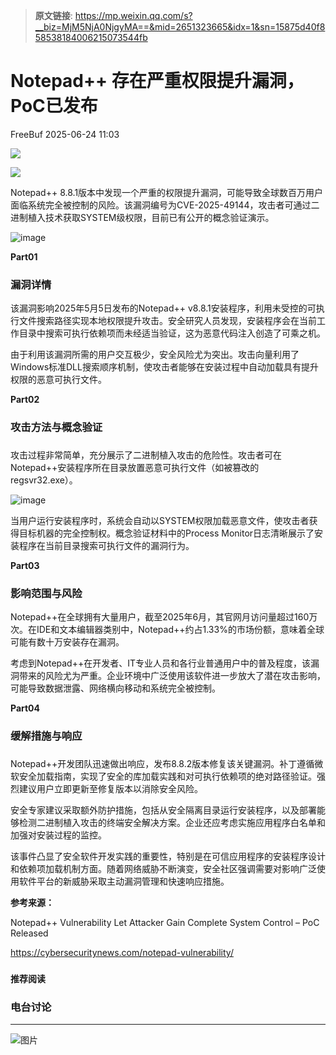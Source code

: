 > **原文链接**: https://mp.weixin.qq.com/s?__biz=MjM5NjA0NjgyMA==&mid=2651323665&idx=1&sn=15875d40f858538184006215073544fb

#  Notepad++ 存在严重权限提升漏洞，PoC已发布  
 FreeBuf   2025-06-24 11:03  
  
![](https://mmbiz.qpic.cn/mmbiz_gif/qq5rfBadR38jUokdlWSNlAjmEsO1rzv3srXShFRuTKBGDwkj4gvYy34iajd6zQiaKl77Wsy9mjC0xBCRg0YgDIWg/640?wx_fmt=gif "")  
  
  
![](https://mmbiz.qpic.cn/mmbiz_png/qq5rfBadR38LEqIgxpLGJtu8bNZDFVwZP0sS7FPyicNSZ738FsdImsokSwroVjicg5eRmHDibKwYnibIqg7eaY1Wng/640?wx_fmt=png&from=appmsg "")  
  
  
Notepad++ 8.8.1版本中发现一个严重的权限提升漏洞，可能导致全球数百万用户面临系统完全被控制的风险。该漏洞编号为CVE-2025-49144，攻击者可通过二进制植入技术获取SYSTEM级权限，目前已有公开的概念验证演示。  
  
  
![image](https://mmbiz.qpic.cn/mmbiz_jpg/qq5rfBadR38LEqIgxpLGJtu8bNZDFVwZicoV0ibgHPxWTOibyRus4K8Qvhde1j3D9mzJiceRtKP01UibYdJibE8QkQzA/640?wx_fmt=jpeg&from=appmsg "")  
  
  
**Part01**  
### 漏洞详情  
  
  
该漏洞影响2025年5月5日发布的Notepad++ v8.8.1安装程序，利用未受控的可执行文件搜索路径实现本地权限提升攻击。安全研究人员发现，安装程序会在当前工作目录中搜索可执行依赖项而未经适当验证，这为恶意代码注入创造了可乘之机。  
  
  
由于利用该漏洞所需的用户交互极少，安全风险尤为突出。攻击向量利用了Windows标准DLL搜索顺序机制，使攻击者能够在安装过程中自动加载具有提升权限的恶意可执行文件。  
  
  
**Part02**  
### 攻击方法与概念验证  
###   
  
攻击过程非常简单，充分展示了二进制植入攻击的危险性。攻击者可在Notepad++安装程序所在目录放置恶意可执行文件（如被篡改的regsvr32.exe）。  
  
  
![image](https://mmbiz.qpic.cn/mmbiz_jpg/qq5rfBadR38LEqIgxpLGJtu8bNZDFVwZibjf8ZiccZZE9nPwia5FmJiaI2FF23EnYnkE24icj3D2Q1Bbf3VrEDaTtrw/640?wx_fmt=jpeg&from=appmsg "")  
  
  
当用户运行安装程序时，系统会自动以SYSTEM权限加载恶意文件，使攻击者获得目标机器的完全控制权。概念验证材料中的Process Monitor日志清晰展示了安装程序在当前目录搜索可执行文件的漏洞行为。  
  
  
**Part03**  
### 影响范围与风险  
  
  
Notepad++在全球拥有大量用户，截至2025年6月，其官网月访问量超过160万次。在IDE和文本编辑器类别中，Notepad++约占1.33%的市场份额，意味着全球可能有数十万安装存在漏洞。  
  
  
考虑到Notepad++在开发者、IT专业人员和各行业普通用户中的普及程度，该漏洞带来的风险尤为严重。企业环境中广泛使用该软件进一步放大了潜在攻击影响，可能导致数据泄露、网络横向移动和系统完全被控制。  
  
  
**Part04**  
### 缓解措施与响应  
###   
  
Notepad++开发团队迅速做出响应，发布8.8.2版本修复该关键漏洞。补丁遵循微软安全加载指南，实现了安全的库加载实践和对可执行依赖项的绝对路径验证。强烈建议用户立即更新至修复版本以消除安全风险。  
  
  
安全专家建议采取额外防护措施，包括从安全隔离目录运行安装程序，以及部署能够检测二进制植入攻击的终端安全解决方案。企业还应考虑实施应用程序白名单和加强对安装过程的监控。  
  
  
该事件凸显了安全软件开发实践的重要性，特别是在可信应用程序的安装程序设计和依赖项加载机制方面。随着网络威胁不断演变，安全社区强调需要对影响广泛使用软件平台的新威胁采取主动漏洞管理和快速响应措施。  
  
  
**参考来源：**  
  
Notepad++ Vulnerability Let Attacker Gain Complete System Control – PoC Released  
  
https://cybersecuritynews.com/notepad-vulnerability/  
  
  
###   
###   
###   
  
**推荐阅读**  
  
[](https://mp.weixin.qq.com/s?__biz=MjM5NjA0NjgyMA==&mid=2651323514&idx=1&sn=0da8f04aecf7bbb0f3dca8f4bd1ff81f&scene=21#wechat_redirect)  
  
### 电台讨论  
  
****  
  
  
  
![图片](https://mmbiz.qpic.cn/mmbiz_gif/qq5rfBadR3icF8RMnJbsqatMibR6OicVrUDaz0fyxNtBDpPlLfibJZILzHQcwaKkb4ia57xAShIJfQ54HjOG1oPXBew/640?wx_fmt=gif&wxfrom=5&wx_lazy=1&tp=webp "")  
  
